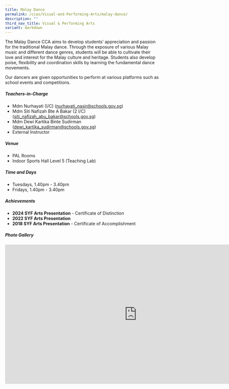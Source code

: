 ```yaml
---
title: Malay Dance
permalink: /ccas/Visual-and-Performing-Arts/malay-dance/
description: ""
third_nav_title: Visual & Performing Arts
variant: markdown
---
```

The Malay Dance CCA aims to develop students’ appreciation and passion for the traditional Malay dance. Through the exposure of various Malay music and different dance genres, students will be able to cultivate their love and interest for the Malay culture and heritage. Students also develop poise, flexibility and coordination skills by learning the fundamental dance movements. 

Our dancers are given opportunities to perform at various platforms such as school events and competitions.

##### **Teachers-in-Charge**
* Mdm Nurhayati (I/C) (nurhayati_nasir@schools.gov.sg)
* Mdm Siti Nafizah Bte A Bakar (2 I/C) (siti_nafizah_abu_bakar@schools.gov.sg)
* Mdm Dewi Kartika Binte Sudirman (dewi_kartika_sudirman@schools.gov.sg)
* External Instructor

##### **Venue**
* PAL Rooms
* Indoor Sports Hall Level 5 (Teaching Lab)

##### **Time and Days**
* Tuesdays, 1.40pm - 3.40pm
* Fridays, 1.40pm - 3.40pm

##### **Achievements**
* **2024 SYF Arts Presentation** - Certificate of Distinction
* **2022 SYF Arts Presentation**
* **2018 SYF Arts Presentation** - Certificate of Accomplishment

##### **Photo Gallery**

<iframe src="https://docs.google.com/presentation/d/e/2PACX-1vQkqvZkKpvUObjHsW8DqFoYGy0-MCYoxuRoYvJEC9Um7655GsPg8B-LXihq6r5Qg04lc5nbKgQGo9kz/embed?start=true&amp;loop=true&amp;delayms=5000" frameborder="0" width="860" height="455" allowfullscreen="true"></iframe>